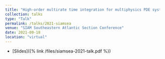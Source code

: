 ```yaml
---
title: "High-order multirate time integration for multiphysics PDE systems"
collection: talks
type: "Talk"
permalink: /talks/2021-siamsea
venue: "SIAM Southeastern Atlantic Section Conference"
date: 2021-09-18
location: "virtual"
---
```


* [Slides]({% link /files/siamsea-2021-talk.pdf %})
